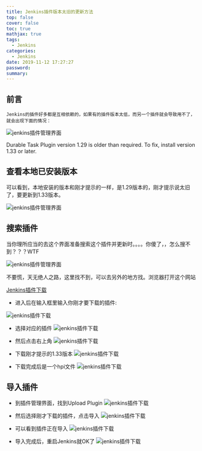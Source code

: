 ```yaml
---
title: Jenkins插件版本太旧的更新方法
top: false
cover: false
toc: true
mathjax: true
tags:
  - Jenkins
categories:
  - Jenkins
date: 2019-11-12 17:27:27
password:
summary:
---
```


## 前言

	Jenkins的插件好多都是互相依赖的，如果有的插件版本太低，而另一个插件就会导致用不了，就会出现下面的情况：
![jenkins插件管理界面](http://xhh.dengzii.com/blog/20191108102617.png)

Durable Task Plugin version 1.29 is older than required. To fix, install version 1.33 or later.



## 查看本地已安装版本

可以看到，本地安装的版本和刚才提示的一样，是1.29版本的，刚才提示说太旧了，要更新到1.33版本。

![jenkins插件管理界面](http://xhh.dengzii.com/blog/20191108100855.png)



## 搜索插件

当你理所应当的去这个界面准备搜索这个插件并更新时。。。。你傻了，，怎么搜不到？？？WTF

![jenkins插件管理界面](http://xhh.dengzii.com/blog/20191108102907.png)



不要慌，天无绝人之路，这里找不到，可以去另外的地方找。浏览器打开这个网站

[Jenkins插件下载](https://plugins.jenkins.io/)

- 进入后在输入框里输入你刚才要下载的插件:

![jenkins插件下载](http://xhh.dengzii.com/blog/20191108101610.png)


- 选择对应的插件
![jenkins插件下载](http://xhh.dengzii.com/blog/20191108101748.png)


- 然后点击右上角
![jenkins插件下载](http://xhh.dengzii.com/blog/20191108101807.png)


- 下载刚才提示的1.33版本
![jenkins插件下载](http://xhh.dengzii.com/blog/20191108101832.png)


- 下载完成后是一个hpi文件
![jenkins插件下载](http://xhh.dengzii.com/blog/20191108102109.png)


## 导入插件
- 到插件管理界面，找到Upload Plugin
![jenkins插件下载](http://xhh.dengzii.com/blog/20191108102152.png)

- 然后选择刚才下载的插件，点击导入
![jenkins插件下载](http://xhh.dengzii.com/blog/20191108102223.png)

- 可以看到插件正在导入
![jenkins插件下载](http://xhh.dengzii.com/blog/20191108102240.png)

- 导入完成后，重启Jenkins就OK了
![jenkins插件下载](http://xhh.dengzii.com/blog/20191108102254.png)